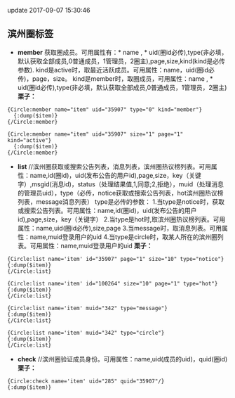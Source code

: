 update 2017-09-07 15:30:46
## 滨州圈标签

* **member**  获取圈成员。可用属性有：* name , * uid(圈id必传),type(非必填，默认获取全部成员,0普通成员，1管理员，2圈主),page,size,kind(kind是必传参数).
kind是active时，取最近活跃成员。可用属性：name，uid(圈id必传)，page，size。
kind是member时，取圈成员，可用属性：name , * uid(圈id必传),type(非必填，默认获取全部成员,0普通成员，1管理员，2圈主)
**栗子：**

```
{Circle:member name="item" uid="35907" type="0" kind="member"}
  {:dump($item)}
{/Circle:member}

{Circle:member name="item" uid="35907" size="1" page="1" kind="active"}
  {:dump($item)}
{/Circle:member}
```

* **list** //滨州圈获取或搜索公告列表，消息列表，滨州圈热议榜列表。可用属性：name,id(圈id)，uid(发布公告的用户id),page,size，key（关键字）,msgid(消息id)，status（处理结果值,1,同意;2,拒绝），muid（处理消息的管理员uid），type（必传，notice获取或搜索公告列表，hot滨州圈热议榜列表，message消息列表）
type是必传的参数：
1.当type是notice时，获取或搜索公告列表。可用属性：name,id(圈id)，uid(发布公告的用户id),page,size，key（关键字）
2.当type是hot时,取滨州圈热议榜列表。可用属性：name,uid(圈id必传),size,page
3.当message时，取消息列表。可用属性：name,muid登录用户的uid
4.当type是circle时，取某人所在的滨州圈列表。可用属性：name,muid登录用户的uid
**栗子：**

```
{Circle:list name='item' id="35907" page="1" size="10" type="notice"}
{:dump($item)}
{/Circle:list}

{Circle:list name='item' id="100264" size="10" page="1" type="hot"}
{:dump($item)}
{/Circle:list}

{Circle:list name='item' muid="342" type="message"}
{:dump($item)}
{/Circle:list}

{Circle:list name='item' muid="342" type="circle"}
{:dump($item)}
{/Circle:list}

```

* **check** //滨州圈验证成员身份。可用属性：name,uid(成员的uid)，quid(圈id)
**栗子：**

```
{Circle:check name='item' uid="285" quid="35907"/}
{:dump($item)}


```

